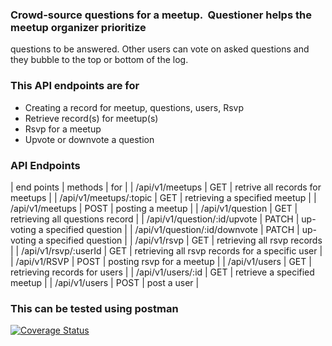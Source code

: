 ### Crowd-source questions for a meetup. ​ Questioner​​ helps the meetup organizer prioritize
questions to be answered. Other users can vote on asked questions and they bubble to the top
or bottom of the log.

### This API endpoints are for
   * Creating a record for meetup, questions, users, Rsvp
   * Retrieve record(s) for meetup(s)
   * Rsvp for a meetup
   * Upvote or downvote a question

### API Endpoints

| end points | methods | for |
| /api/v1/meetups | GET | retrive all records for meetups |
| /api/v1/meetups/:topic | GET | retrieving a specified meetup |
| /api/v1/meetups | POST | posting a meetup |
| /api/v1/question | GET | retrieving all questions record |
| /api/v1/question/:id/upvote | PATCH | up-voting a specified question |
| /api/v1/question/:id/downvote | PATCH | up-voting a specified question |
| /api/v1/rsvp | GET | retrieving all rsvp records |
| /api/v1/rsvp/:userId | GET | retrieving all rsvp records for a specific user |
| /api/v1/RSVP | POST | posting rsvp for a meetup |
| /api/v1/users | GET | retrieving records for users |
| /api/v1/users/:id | GET | retrieve a specified meetup |
| /api/v1/users | POST | post a user |


### This can be tested using postman

[![Coverage Status](https://coveralls.io/repos/github/Emile-Nsengimana/Andela/badge.svg?branch=ch2)](https://coveralls.io/github/Emile-Nsengimana/Andela?branch=ch2)
